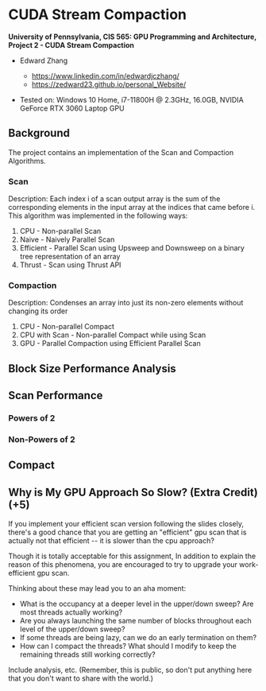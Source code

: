 CUDA Stream Compaction
======================

**University of Pennsylvania, CIS 565: GPU Programming and Architecture,
Project 2 - CUDA Stream Compaction**

* Edward Zhang
  * https://www.linkedin.com/in/edwardjczhang/
  * https://zedward23.github.io/personal_Website/
 
* Tested on: Windows 10 Home, i7-11800H @ 2.3GHz, 16.0GB, NVIDIA GeForce RTX 3060 Laptop GPU

## Background
The project contains an implementation of the Scan and Compaction Algorithms.

### Scan 
Description: 
Each index i of a scan output array is the sum of the corresponding elements in the input array at the indices that came before i. This algorithm was implemented in the following ways:

1. CPU - Non-parallel Scan
2. Naive - Naively Parallel Scan
3. Efficient - Parallel Scan using Upsweep and Downsweep on a binary tree representation of an array
4. Thrust - Scan using Thrust API

### Compaction
Description: 
Condenses an array into just its non-zero elements without changing its order

1. CPU - Non-parallel Compact
2. CPU with Scan - Non-parallel Compact while using Scan
3. GPU - Parallel Compaction using Efficient Parallel Scan

## Block Size Performance Analysis

## Scan Performance
### Powers of 2
### Non-Powers of 2

## Compact

## Why is My GPU Approach So Slow? (Extra Credit) (+5)

If you implement your efficient scan version following the slides closely, there's a good chance
that you are getting an "efficient" gpu scan that is actually not that efficient -- it is slower than the cpu approach?

Though it is totally acceptable for this assignment,
In addition to explain the reason of this phenomena, you are encouraged to try to upgrade your work-efficient gpu scan.

Thinking about these may lead you to an aha moment:
- What is the occupancy at a deeper level in the upper/down sweep? Are most threads actually working?
- Are you always launching the same number of blocks throughout each level of the upper/down sweep?
- If some threads are being lazy, can we do an early termination on them?
- How can I compact the threads? What should I modify to keep the remaining threads still working correctly?



Include analysis, etc. (Remember, this is public, so don't put
anything here that you don't want to share with the world.)

